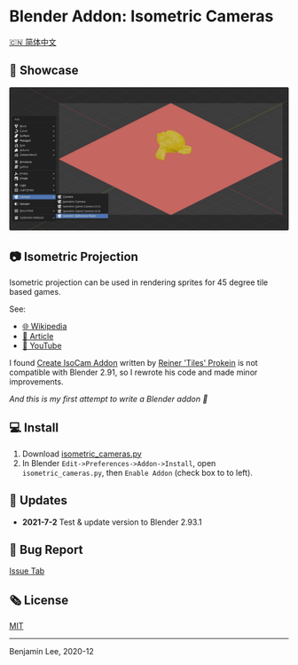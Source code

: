 # Blender Addon: Isometric Cameras

[🇨🇳 简体中文](README_CN.md)

## 🎪 Showcase

![showcase](showcase.jpg)

## 📷 Isometric Projection

Isometric projection can be used in rendering sprites for 45 degree tile based games.

See:

* [🌐 Wikipedia](https://en.wikipedia.org/wiki/Isometric_projection)
* [📓 Article](https://www.blender3darchitect.com/architectural-visualization/create-true-isometric-camera-architecture/)
* [🧪 YouTube](https://www.youtube.com/watch?v=YycYkyxwHr4)

I found [Create IsoCam Addon](https://www.reinerstilesets.de/blender/createisocam.py) written by [Reiner 'Tiles' Prokein](https://www.reinerstilesets.de/)
is not compatible with Blender 2.91, so I rewrote his code and made minor improvements.

_And this is my first attempt to write a Blender addon 🥲_

## 💻 Install

1. Download [isometric_cameras.py](https://github.com/sudo-bcli/isometric-cameras/releases/)
2. In Blender `Edit->Preferences->Addon->Install`, open `isometric_cameras.py`, then `Enable Addon` (check box to to left).

## 🚀 Updates

* **2021-7-2** Test & update version to Blender 2.93.1

## 🐞 Bug Report

[Issue Tab](https://github.com/sudo-bcli/isometric-cameras/issues)

## 🗞️ License

[MIT](LICENSE)

-----
Benjamin Lee, 2020-12
